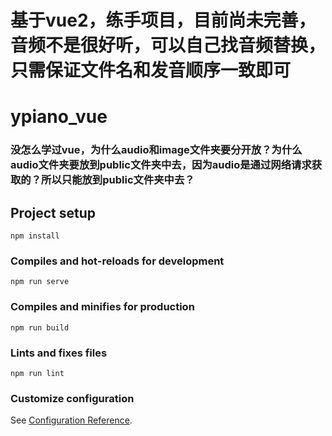 # 基于vue2，练手项目，目前尚未完善，音频不是很好听，可以自己找音频替换，只需保证文件名和发音顺序一致即可
# ypiano_vue
### 没怎么学过vue，为什么audio和image文件夹要分开放？为什么audio文件夹要放到public文件夹中去，因为audio是通过网络请求获取的？所以只能放到public文件夹中去？

## Project setup
```
npm install
```

### Compiles and hot-reloads for development
```
npm run serve
```

### Compiles and minifies for production
```
npm run build
```

### Lints and fixes files
```
npm run lint
```

### Customize configuration
See [Configuration Reference](https://cli.vuejs.org/config/).
